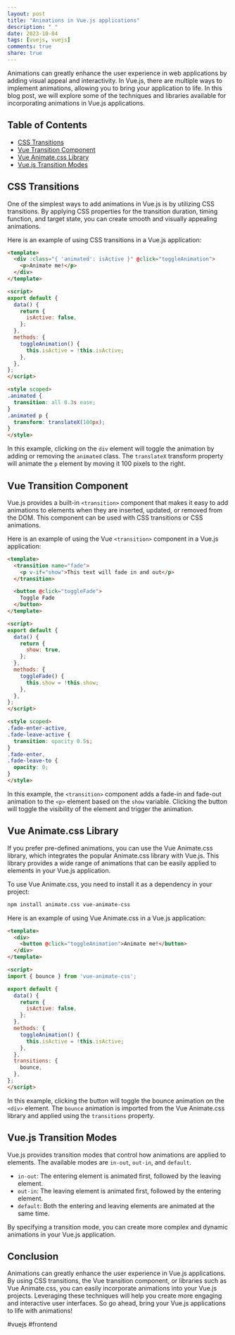 ```yaml
---
layout: post
title: "Animations in Vue.js applications"
description: " "
date: 2023-10-04
tags: [vuejs, vuejs]
comments: true
share: true
---
```


Animations can greatly enhance the user experience in web applications by adding visual appeal and interactivity. In Vue.js, there are multiple ways to implement animations, allowing you to bring your application to life. In this blog post, we will explore some of the techniques and libraries available for incorporating animations in Vue.js applications.

## Table of Contents
- [CSS Transitions](#css-transitions)
- [Vue Transition Component](#vue-transition-component)
- [Vue Animate.css Library](#vue-animate-css-library)
- [Vue.js Transition Modes](#vuejs-transition-modes)

## CSS Transitions

One of the simplest ways to add animations in Vue.js is by utilizing CSS transitions. By applying CSS properties for the transition duration, timing function, and target state, you can create smooth and visually appealing animations.

Here is an example of using CSS transitions in a Vue.js application:

```html
<template>
  <div :class="{ 'animated': isActive }" @click="toggleAnimation">
    <p>Animate me!</p>
  </div>
</template>

<script>
export default {
  data() {
    return {
      isActive: false,
    };
  },
  methods: {
    toggleAnimation() {
      this.isActive = !this.isActive;
    },
  },
};
</script>

<style scoped>
.animated {
  transition: all 0.3s ease;
}
.animated p {
  transform: translateX(100px);
}
</style>
```

In this example, clicking on the `div` element will toggle the animation by adding or removing the `animated` class. The `translateX` transform property will animate the `p` element by moving it 100 pixels to the right.

## Vue Transition Component

Vue.js provides a built-in `<transition>` component that makes it easy to add animations to elements when they are inserted, updated, or removed from the DOM. This component can be used with CSS transitions or CSS animations.

Here is an example of using the Vue `<transition>` component in a Vue.js application:

```html
<template>
  <transition name="fade">
    <p v-if="show">This text will fade in and out</p>
  </transition>

  <button @click="toggleFade">
    Toggle Fade
  </button>
</template>

<script>
export default {
  data() {
    return {
      show: true,
    };
  },
  methods: {
    toggleFade() {
      this.show = !this.show;
    },
  },
};
</script>

<style scoped>
.fade-enter-active,
.fade-leave-active {
  transition: opacity 0.5s;
}
.fade-enter,
.fade-leave-to {
  opacity: 0;
}
</style>
```

In this example, the `<transition>` component adds a fade-in and fade-out animation to the `<p>` element based on the `show` variable. Clicking the button will toggle the visibility of the element and trigger the animation.

## Vue Animate.css Library

If you prefer pre-defined animations, you can use the Vue Animate.css library, which integrates the popular Animate.css library with Vue.js. This library provides a wide range of animations that can be easily applied to elements in your Vue.js application.

To use Vue Animate.css, you need to install it as a dependency in your project:

```bash
npm install animate.css vue-animate-css
```

Here is an example of using Vue Animate.css in a Vue.js application:

```html
<template>
  <div>
    <button @click="toggleAnimation">Animate me!</button>
  </div>
</template>

<script>
import { bounce } from 'vue-animate-css';

export default {
  data() {
    return {
      isActive: false,
    };
  },
  methods: {
    toggleAnimation() {
      this.isActive = !this.isActive;
    },
  },
  transitions: {
    bounce,
  },
};
</script>
```

In this example, clicking the button will toggle the bounce animation on the `<div>` element. The `bounce` animation is imported from the Vue Animate.css library and applied using the `transitions` property.

## Vue.js Transition Modes

Vue.js provides transition modes that control how animations are applied to elements. The available modes are `in-out`, `out-in`, and `default`.

- `in-out`: The entering element is animated first, followed by the leaving element.
- `out-in`: The leaving element is animated first, followed by the entering element.
- `default`: Both the entering and leaving elements are animated at the same time.

By specifying a transition mode, you can create more complex and dynamic animations in your Vue.js application.

## Conclusion

Animations can greatly enhance the user experience in Vue.js applications. By using CSS transitions, the Vue transition component, or libraries such as Vue Animate.css, you can easily incorporate animations into your Vue.js projects. Leveraging these techniques will help you create more engaging and interactive user interfaces. So go ahead, bring your Vue.js applications to life with animations!

\#vuejs #frontend